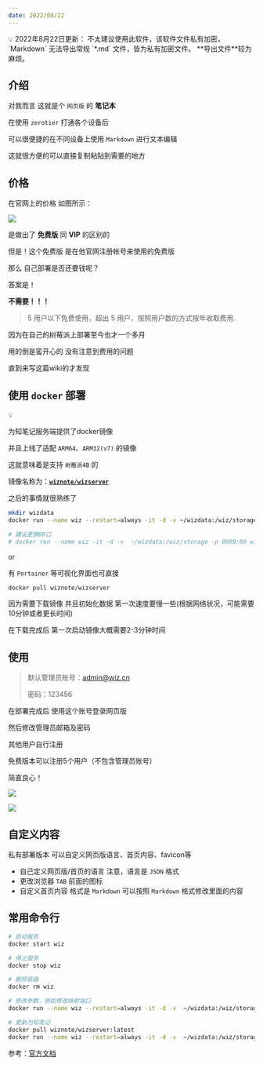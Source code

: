 ```yaml
---
date: 2022/08/22
---
```

<aside> 💡
2022年8月22日更新：  
不太建议使用此软件，该软件文件私有加密，`Markdown` 无法导出常规 `*.md` 文件，皆为私有加密文件。  
**导出文件**较为麻烦。  
</aside>

## 介绍

对我而言 这就是个 `网页版` 的 **笔记本**

在使用 `zerotier` 打通各个设备后

可以很便捷的在不同设备上使用 `Markdown` 进行文本编辑

这就很方便的可以直接复制粘贴到需要的地方

## 价格

在官网上的价格 如图所示：

![](https://4b5aa40.webp.li/wiz.png)

是做出了 **免费版** 同 **VIP** 的区别的

但是！这个免费版 是在他官网注册帐号来使用的免费版

那么 自己部署是否还要钱呢？

答案是！

**不需要！！！**

> 5 用户以下免费使用，超出 5 用户，按照用户数的方式按年收取费用.

因为在自己的树莓派上部署至今也才一个多月

用的倒是蛮开心的 没有注意到费用的问题

直到来写这篇wiki的才发现

## 使用 `docker` 部署

<aside> 💡

为知笔记服务端提供了docker镜像

并且上线了适配 `ARM64`、`ARM32(v7)` 的镜像

这就意味着是支持 `树莓派4B` 的

</aside>

镜像名称为：[**`wiznote/wizserver`**](https://hub.docker.com/r/wiznote/wizserver)

之后的事情就很熟练了

```bash
mkdir wizdata
docker run --name wiz --restart=always -it -d -v ~/wizdata:/wiz/storage -v /etc/localtime:/etc/localtime -p 80:80  wiznote/wizserver

# 建议更换80口
# docker run --name wiz -it -d -v  ~/wizdata:/wiz/storage -p 8080:80 wiznote/wizserver
```

or

有 `Portainer` 等可视化界面也可直接

```bash
docker pull wiznote/wizserver
```

因为需要下载镜像 并且初始化数据 第一次速度要慢一些(根据网络状况，可能需要10分钟或者更长时间)

在下载完成后 第一次启动镜像大概需要2-3分钟时间

## 使用

> 默认管理员账号：admin@wiz.cn
> 
> 密码：123456

在部署完成后 使用这个账号登录网页版

然后修改管理员邮箱及密码

其他用户自行注册

免费版本可以注册5个用户（不包含管理员账号）

简直良心！

![](https://4b5aa40.webp.li/wiz1.png)

![](https://4b5aa40.webp.li/wiz2.png)

## 自定义内容

私有部署版本 可以自定义网页版语言、首页内容、favicon等

- 自己定义网页版/首页的语言 注意，语言是 `JSON` 格式
- 更改浏览器 `TAB` 前面的图标
- 自定义首页内容 格式是 `Markdown` 可以按照 `Markdown` 格式修改里面的内容

## 常用命令行

```bash
# 启动服务
docker start wiz

# 停止服务
docker stop wiz

# 删除容器
docker rm wiz

# 修改参数，例如修改映射端口
docker run --name wiz --restart=always -it -d -v  ~/wizdata:/wiz/storage -v  /etc/localtime:/etc/localtime -p 80:80 -p 9269:9269/udp  wiznote/wizserver

# 更新为知笔记
docker pull wiznote/wizserver:latest
docker run --name wiz --restart=always -it -d -v  ~/wizdata:/wiz/storage -v  /etc/localtime:/etc/localtime -p 80:80 -p 9269:9269/udp  wiznote/wizserver
```

参考：[官方文档](https://www.wiz.cn/zh-cn/docker)